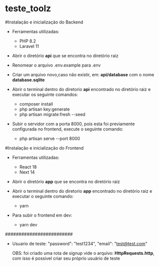 # teste_toolz

#Instalação e inicialização do Backend
- Ferramentas utilizadas:
  - PHP 8.2
  - Laravel 11
  
- Abrir o diretório **api** que se encontra no diretório raiz
- Renomear o arquivo .env.example para .env
- Criar um arquivo novo,caso não existir, em: **api/database** com o nome **database.sqlite**
- Abrir o terminal dentro do diretorio **api** encontrado no diretório raiz e executar os seguinte comandos:

  - composer install
  - php artisan key:generate
  - php artisan migrate:fresh --seed
  
- Subir o servidor com a porta 8000, pois esta foi previamente configurada no frontend, execute o seguinte comando:
  
  - php artisan serve --port 8000
  
#Instalação e inicialização do Frontend
- Ferramentas utilizadas:
  - React 18
  - Next 14

- Abrir o diretório **app** que se encontra no diretório raiz
- Abrir o terminal dentro do diretorio  **app**  encontrado no diretório raiz e executar o seguinte comando:

  - yarn
  
- Para subir o frontend em dev:
  
  - yarn dev

#########################

- Usuario de teste:
   "password": "test1234",
   "email": "test@test.com"

  OBS: foi criado uma rota de signup vide o arquivo: **HttpRequests.http**, com isso é possivel criar seu próprio usuário de teste
